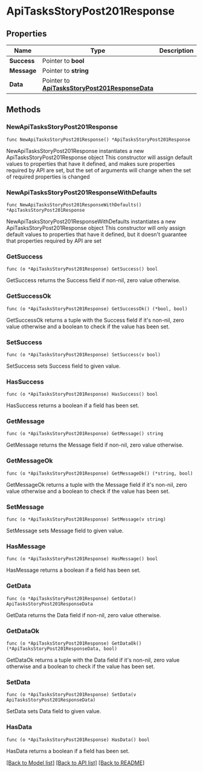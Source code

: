 # ApiTasksStoryPost201Response

## Properties

Name | Type | Description | Notes
------------ | ------------- | ------------- | -------------
**Success** | Pointer to **bool** |  | [optional] 
**Message** | Pointer to **string** |  | [optional] 
**Data** | Pointer to [**ApiTasksStoryPost201ResponseData**](ApiTasksStoryPost201ResponseData.md) |  | [optional] 

## Methods

### NewApiTasksStoryPost201Response

`func NewApiTasksStoryPost201Response() *ApiTasksStoryPost201Response`

NewApiTasksStoryPost201Response instantiates a new ApiTasksStoryPost201Response object
This constructor will assign default values to properties that have it defined,
and makes sure properties required by API are set, but the set of arguments
will change when the set of required properties is changed

### NewApiTasksStoryPost201ResponseWithDefaults

`func NewApiTasksStoryPost201ResponseWithDefaults() *ApiTasksStoryPost201Response`

NewApiTasksStoryPost201ResponseWithDefaults instantiates a new ApiTasksStoryPost201Response object
This constructor will only assign default values to properties that have it defined,
but it doesn't guarantee that properties required by API are set

### GetSuccess

`func (o *ApiTasksStoryPost201Response) GetSuccess() bool`

GetSuccess returns the Success field if non-nil, zero value otherwise.

### GetSuccessOk

`func (o *ApiTasksStoryPost201Response) GetSuccessOk() (*bool, bool)`

GetSuccessOk returns a tuple with the Success field if it's non-nil, zero value otherwise
and a boolean to check if the value has been set.

### SetSuccess

`func (o *ApiTasksStoryPost201Response) SetSuccess(v bool)`

SetSuccess sets Success field to given value.

### HasSuccess

`func (o *ApiTasksStoryPost201Response) HasSuccess() bool`

HasSuccess returns a boolean if a field has been set.

### GetMessage

`func (o *ApiTasksStoryPost201Response) GetMessage() string`

GetMessage returns the Message field if non-nil, zero value otherwise.

### GetMessageOk

`func (o *ApiTasksStoryPost201Response) GetMessageOk() (*string, bool)`

GetMessageOk returns a tuple with the Message field if it's non-nil, zero value otherwise
and a boolean to check if the value has been set.

### SetMessage

`func (o *ApiTasksStoryPost201Response) SetMessage(v string)`

SetMessage sets Message field to given value.

### HasMessage

`func (o *ApiTasksStoryPost201Response) HasMessage() bool`

HasMessage returns a boolean if a field has been set.

### GetData

`func (o *ApiTasksStoryPost201Response) GetData() ApiTasksStoryPost201ResponseData`

GetData returns the Data field if non-nil, zero value otherwise.

### GetDataOk

`func (o *ApiTasksStoryPost201Response) GetDataOk() (*ApiTasksStoryPost201ResponseData, bool)`

GetDataOk returns a tuple with the Data field if it's non-nil, zero value otherwise
and a boolean to check if the value has been set.

### SetData

`func (o *ApiTasksStoryPost201Response) SetData(v ApiTasksStoryPost201ResponseData)`

SetData sets Data field to given value.

### HasData

`func (o *ApiTasksStoryPost201Response) HasData() bool`

HasData returns a boolean if a field has been set.


[[Back to Model list]](../README.md#documentation-for-models) [[Back to API list]](../README.md#documentation-for-api-endpoints) [[Back to README]](../README.md)



